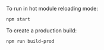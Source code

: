 To run in hot module reloading mode:

```sh
npm start
```

To create a production build:

```sh
npm run build-prod
```

